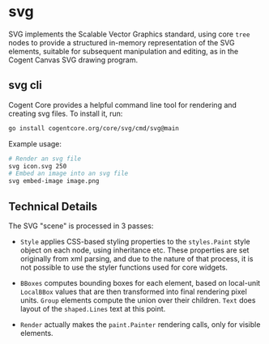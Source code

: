 # svg

SVG implements the Scalable Vector Graphics standard, using core `tree` nodes to provide a structured in-memory representation of the SVG elements, suitable for subsequent manipulation and editing, as in the Cogent Canvas SVG drawing program.

## svg cli

Cogent Core provides a helpful command line tool for rendering and creating svg files. To install it, run:

```sh
go install cogentcore.org/core/svg/cmd/svg@main
```

Example usage:

```sh
# Render an svg file
svg icon.svg 250
# Embed an image into an svg file
svg embed-image image.png
```

## Technical Details

The SVG "scene" is processed in 3 passes:

* `Style` applies CSS-based styling properties to the `styles.Paint` style object on each node, using inheritance etc. These properties are set originally from xml parsing, and due to the nature of that process, it is not possible to use the styler functions used for core widgets.

* `BBoxes` computes bounding boxes for each element, based on local-unit `LocalBBox` values that are then transformed into final rendering pixel units. `Group` elements compute the union over their children. `Text` does layout of the `shaped.Lines` text at this point.

* `Render` actually makes the `paint.Painter` rendering calls, only for visible elements.

